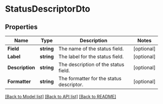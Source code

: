 # StatusDescriptorDto

## Properties

Name | Type | Description | Notes
------------ | ------------- | ------------- | -------------
**Field** | **string** | The name of the status field. | [optional] 
**Label** | **string** | The label for the status field. | [optional] 
**Description** | **string** | The description of the status field. | [optional] 
**Formatter** | **string** | The formatter for the status descriptor. | [optional] 

[[Back to Model list]](../README.md#documentation-for-models) [[Back to API list]](../README.md#documentation-for-api-endpoints) [[Back to README]](../README.md)


